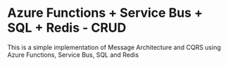# Azure Functions + Service Bus + SQL + Redis - CRUD
This is a simple implementation of Message Architecture and CQRS using Azure Functions, Service Bus, SQL and Redis
